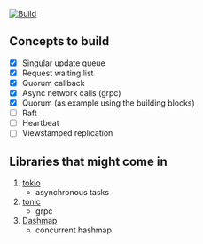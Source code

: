 [![Build](https://github.com/SarthakMakhija/replicate/actions/workflows/build.yml/badge.svg?branch=main)](https://github.com/SarthakMakhija/replicate/actions/workflows/build.yml)

## Concepts to build

- [X] Singular update queue
- [X] Request waiting list
- [X] Quorum callback
- [X] Async network calls (grpc)
- [X] Quorum (as example using the building blocks)
- [ ] Raft
- [ ] Heartbeat
- [ ] Viewstamped replication

## Libraries that might come in
1. [tokio](https://tokio.rs/)
   - asynchronous tasks 
2. [tonic](https://github.com/hyperium/tonic)
   - grpc 
3. [Dashmap](https://crates.io/crates/dashmap)
   - concurrent hashmap

